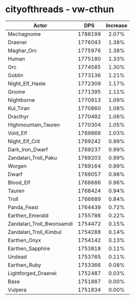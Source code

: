 # cityofthreads - vw-cthun
| Actor | DPS | Increase |
|---|:---:|:---:|
|Mechagnome|1788199|2.07%|
|Draenei|1776043|1.38%|
|Maghar_Orc|1775976|1.38%|
|Human|1775180|1.33%|
|Orc|1774585|1.30%|
|Goblin|1773136|1.21%|
|Night_Elf_Haste|1772309|1.17%|
|Gnome|1771395|1.11%|
|Nightborne|1770913|1.09%|
|Kul_Tiran|1770860|1.08%|
|Dracthyr|1770492|1.06%|
|Highmountain_Tauren|1770304|1.05%|
|Void_Elf|1769866|1.03%|
|Night_Elf_Crit|1769242|0.99%|
|Dark_Iron_Dwarf|1769237|0.99%|
|Zandalari_Troll_Paku|1769203|0.99%|
|Worgen|1769164|0.99%|
|Dwarf|1769057|0.98%|
|Blood_Elf|1768686|0.96%|
|Tauren|1768424|0.94%|
|Troll|1766689|0.84%|
|Panda_Feast|1764439|0.72%|
|Earthen_Emerald|1755786|0.22%|
|Zandalari_Troll_Bwonsamdi|1754472|0.15%|
|Zandalari_Troll_Kimbul|1754288|0.14%|
|Earthen_Onyx|1754142|0.13%|
|Earthen_Sapphire|1753818|0.11%|
|Undead|1753765|0.11%|
|Earthen_Ruby|1753366|0.08%|
|Lightforged_Draenei|1752487|0.03%|
|Base|1751887|0.00%|
|Vulpera|1751834|0.00%|
